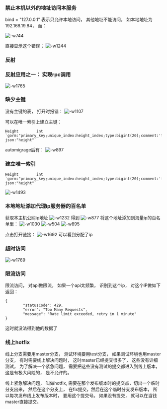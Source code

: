 ### 禁止本机以外的地址访问本服务
bind = "127.0.0.1" 表示只允许本地访问， 其他地址不能访问， 如本地地址为192.168.19.84， 而：

![-w744](media/16106092841061.jpg)

直接显示这个错误； 
![-w1244](media/16106094231872.jpg)

### 反射


### 反射应用之一： 实现rpc调用

![-w1765](media/16106224445563.jpg)



### 缺少主键
没有主键的表， 打开时报错：
![-w1107](media/16110249840524.jpg)

可以在唯一索引上建立主键：
```
Height        int             `gorm:"primary_key;unique_index:height_index;type:bigint(20);comment:'fil'" json:"height"`
```
automigrage后有： 
![-w897](media/16110253758074.jpg)


### 建立唯一索引
```
Height        int             `gorm:"primary_key;unique_index:height_index;type:bigint(20);comment:'fil'" json:"height"`
```
![-w1493](media/16110251227259.jpg)


### 本地地址添加代理ip服务器的百名单 
获取本主机公网ip地址
![-w1232](media/16110352028709.jpg)
得到
![-w877](media/16110352282741.jpg)
将这个地址添加到海量ip的百名单里：
![-w1030](media/16110352930252.jpg)
![-w504](media/16110353117171.jpg)
![-w895](media/16110353360860.jpg)

点击打开链接：
![-w1692](media/16110353579627.jpg)
可以看到分配了ip


### 超时访问
![-w1769](media/16110395315595.jpg)


### 限流访问
限流访问， 对api做限流， 如果一个api太频繁， 识别到这个ip， 对这个IP做如下返回：
```
{
        "statusCode": 429,
        "error": "Too Many Requests",
        "message": "Rate limit exceeded, retry in 1 minute"
}
```
这时就没法得到他的数据了

### 线上hotfix
线上分支需要用master分支， 
测试环境要用test分支， 
如果测试环境也用master分支， 有时需要线上解决问题时， 这时master已经提交很多了， 这些没有详细测试， 为了解决一个紧急问题， 需要把这些没有测试的提交都进入到线上版本，这是有极大风险的， 是不允许的。 

线上紧急解决问题， 叫做hotfix, 需要在那个发布版本时的提交点，切出一个临时分支出来， 然后在这个分支上， 在fix提交，然后在这个临时分支发布版本， 所以每次发布线上发布版本时， 要用这个提交号。 如果没有提交， 就可以在当钱master直接提交。  

